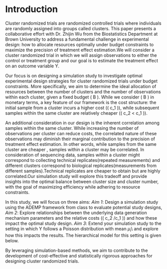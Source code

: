 # Introduction 
Cluster randomized trials are randomized controlled trials where individuals are randomly assigned into groups called clusters. This paper presents a collaborative effort with Dr. Zhijin Wu from the Biostatistics Department at Brown University to address a fundamental challenge in experimental design: how to allocate resources optimally under budget constraints to maximize the precision of treatment effect estimation.We will consider a cluster randomized trial in which we will assign observations to either the control or treatment group and our goal is to estimate the treatment effect on an outcome variable Y.

Our focus is on designing a simulation study to investigate optimal experimental design strategies for cluster randomized trials under budget constraints. More specifically, we aim to determine the ideal allocation of resources between the number of clusters and the number of observations within each cluster, given a fixed budget \( B \). While we consider \( B \) in monetary terms, a key feature of our framework is the cost structure: the initial sample from a cluster incurs a higher cost (\( c_1 \)), while subsequent samples within the same cluster are relatively cheaper (\( c_2 < c_1 \)). 

An additional consideration in our design is the inherent correlation among samples within the same cluster. While increasing the number of observations per cluster can reduce costs, the correlated nature of these observations may diminish their marginal contribution to the precision of treatment effect estimation. In other words,  while samples from the same cluster are cheaper , samples within a cluster may be correlated. In consideration of sequencing data, samples within a cluster might correspond to collecting technical replicates(repeated measurements) and different clusters correspond to biological replicates(measurements from different samples).Technical replicates are cheaper to obtain but are highly correlated.Our simulation study will explore this tradeoff and provide insights into the optimal balance between cluster size and cluster number, with the goal of maximizing efficiency while adhering to resource constraints.  

In this study, we will focus on three aims:
*Aim 1*: Design a simulation study using the ADEMP framework from class to evaluate potential study designs,
*Aim 2*: Explore relationships between the underlying data generation mechanism parameters and the relative costs  (\( c_2 /c_1 \)) and how these impact the optimal study design.
*Aim 3*: Extend your simulation study to the setting in which Y follows a Poisson distribution with mean $\mu_i$\ and explore how this impacts the results. The hierarchical model for this setting is given below.

By leveraging simulation-based methods, we aim to contribute to the development of cost-effective and statistically rigorous approaches for designing cluster randomized trials.  


